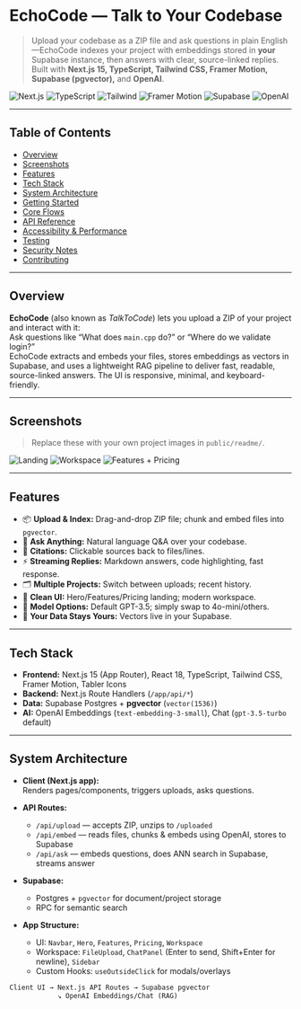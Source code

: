 # EchoCode — Talk to Your Codebase

> Upload your codebase as a ZIP file and ask questions in plain English—EchoCode indexes your project with embeddings stored in **your** Supabase instance, then answers with clear, source-linked replies. Built with **Next.js 15, TypeScript, Tailwind CSS, Framer Motion, Supabase (pgvector),** and **OpenAI**.

![Next.js](https://img.shields.io/badge/Next.js-15-black)
![TypeScript](https://img.shields.io/badge/TypeScript-5-blue)
![Tailwind](https://img.shields.io/badge/TailwindCSS-3-38B2AC)
![Framer Motion](https://img.shields.io/badge/Framer%20Motion-animations-ff55cc)
![Supabase](https://img.shields.io/badge/Supabase-pgvector-3FCF8E)
![OpenAI](https://img.shields.io/badge/OpenAI-API-412991)

---

## Table of Contents

- [Overview](#overview)
- [Screenshots](#screenshots)
- [Features](#features)
- [Tech Stack](#tech-stack)
- [System Architecture](#system-architecture)
- [Getting Started](#getting-started)
- [Core Flows](#core-flows)
- [API Reference](#api-reference)
- [Accessibility & Performance](#accessibility--performance)
- [Testing](#testing)
- [Security Notes](#security-notes)
- [Contributing](#contributing)

---

## Overview

**EchoCode** (also known as *TalkToCode*) lets you upload a ZIP of your project and interact with it:  
Ask questions like “What does `main.cpp` do?” or “Where do we validate login?”  
EchoCode extracts and embeds your files, stores embeddings as vectors in Supabase, and uses a lightweight RAG pipeline to deliver fast, readable, source-linked answers. The UI is responsive, minimal, and keyboard-friendly.

---

## Screenshots

> Replace these with your own project images in `public/readme/`.

![Landing](./public/readme/landing.png)
![Workspace](./public/readme/workspace.png)
![Features + Pricing](./public/readme/features-pricing.png)

---

## Features

- 📦 **Upload & Index:** Drag-and-drop ZIP file; chunk and embed files into `pgvector`.
- 💬 **Ask Anything:** Natural language Q&A over your codebase.
- 🔗 **Citations:** Clickable sources back to files/lines.
- ⚡ **Streaming Replies:** Markdown answers, code highlighting, fast response.
- 🗂️ **Multiple Projects:** Switch between uploads; recent history.
- 🧩 **Clean UI:** Hero/Features/Pricing landing; modern workspace.
- 🧠 **Model Options:** Default GPT-3.5; simply swap to 4o-mini/others.
- 🧹 **Your Data Stays Yours:** Vectors live in your Supabase.

---

## Tech Stack

- **Frontend:** Next.js 15 (App Router), React 18, TypeScript, Tailwind CSS, Framer Motion, Tabler Icons
- **Backend:** Next.js Route Handlers (`/app/api/*`)
- **Data:** Supabase Postgres + **pgvector** (`vector(1536)`)
- **AI:** OpenAI Embeddings (`text-embedding-3-small`), Chat (`gpt-3.5-turbo` default)

---

## System Architecture

- **Client (Next.js app):**  
  Renders pages/components, triggers uploads, asks questions.

- **API Routes:**  
  - `/api/upload` — accepts ZIP, unzips to `/uploaded`
  - `/api/embed` — reads files, chunks & embeds using OpenAI, stores to Supabase
  - `/api/ask` — embeds questions, does ANN search in Supabase, streams answer

- **Supabase:**  
  - Postgres + `pgvector` for document/project storage
  - RPC for semantic search

- **App Structure:**  
  - UI: `Navbar`, `Hero`, `Features`, `Pricing`, `Workspace`
  - Workspace: `FileUpload`, `ChatPanel` (Enter to send, Shift+Enter for newline), `Sidebar`
  - Custom Hooks: `useOutsideClick` for modals/overlays

```txt
Client UI → Next.js API Routes → Supabase pgvector
            ↘ OpenAI Embeddings/Chat (RAG)
